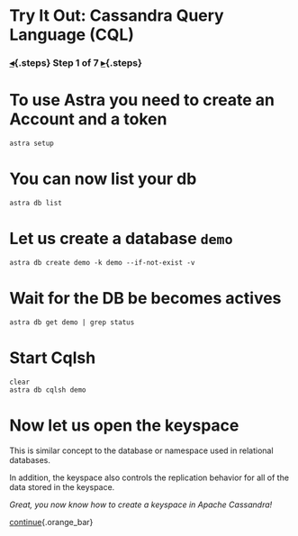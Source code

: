 <div class="top">

# Try It Out: Cassandra Query Language (CQL)
### [◂](command:katapod.loadPage?intro){.steps} Step 1 of 7 [▸](command:katapod.loadPage?step2){.steps}
</div>

# To use Astra you need to create an Account and a token

```
astra setup
```

# You can now list your db

```
astra db list
```

# Let us create a database `demo` 

```
astra db create demo -k demo --if-not-exist -v
```

# Wait for the DB be becomes actives

```
astra db get demo | grep status
```

# Start Cqlsh

```
clear
astra db cqlsh demo
```


# Now let us open the keyspace

This is similar concept to the database or namespace used in relational databases.

In addition, the keyspace also controls the replication behavior for all of the data stored in the keyspace.

*Great, you now know how to create a keyspace in Apache Cassandra!*

[continue](command:katapod.loadPage?step2){.orange_bar}
